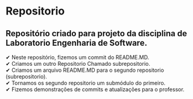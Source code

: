# Repositorio

##  Repositório criado para projeto da disciplina de Laboratorio Engenharia de Software.

✔ Neste repositório, fizemos um commit do README.MD.<br>
✔ Criamos um outro Repositorio Chamado subrepositorio.<br>
✔ Criamos um arquivo README.MD para o segundo repositorio (subrepositorio).<br>
✔ Tornamos os segundo repositorio um submódulo do primeiro.<br>
✔ Fizemos demonstrações de commits e atualizações para o professor.<br>  


